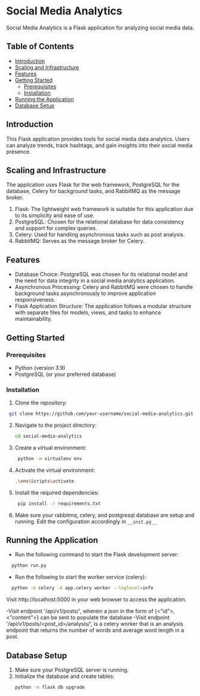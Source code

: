 # Social Media Analytics

Social Media Analytics is a Flask application for analyzing social media data.

## Table of Contents

- [Introduction](#introduction)
- [Scaling and Infrastructure](#Scaling-and-Infrastructure)
- [Features](#features)
- [Getting Started](#getting-started)
  - [Prerequisites](#prerequisites)
  - [Installation](#installation)
- [Running the Application](#running-the-application)
- [Database Setup](#database-setup)

## Introduction

This Flask application provides tools for social media data analytics. Users can analyze trends, track hashtags, and gain insights into their social media presence.

## Scaling and Infrastructure

The application uses Flask for the web framework, PostgreSQL for the database, Celery for background tasks, and RabbitMQ as the message broker.

1. Flask: The lightweight web framework is suitable for this application due to its simplicity and ease of use.
2. PostgreSQL: Chosen for the relational database for data consistency and support for complex queries.
3. Celery: Used for handling asynchronous tasks such as post analysis.
4. RabbitMQ: Serves as the message broker for Celery.

## Features

- Database Choice: PostgreSQL was chosen for its relational model and the need for data integrity in a social media analytics application.
- Asynchronous Processing: Celery and RabbitMQ were chosen to handle background tasks asynchronously to improve application responsiveness.
- Flask Application Structure: The application follows a modular structure with separate files for models, views, and tasks to enhance maintainability.

## Getting Started

### Prerequisites

- Python (version 3.9)
- PostgreSQL (or your preferred database)

### Installation

1. Clone the repository:

  ```bash
   git clone https://github.com/your-username/social-media-analytics.git
  ```
2. Navigate to the project directory:
   ```bash
   cd social-media-analytics
   ```
3. Create a virtual environment:
   ```bash
    python -m virtualenv env
   ```
4. Activate the virtual environment:
    ```bash
    .\env\Scripts\activate
   ```
5. Install the required dependencies:
   ```bash
    pip install -r requirements.txt
   ```
6. Make sure your rabbitmq, celery, and postgresql database are setup and running. Edit the configuration accordingly in ```__init.py__```

## Running the Application

- Run the following command to start the Flask development server:
```bash
  python run.py
```
- Run the following to start the worker service (celery):
```bash
  python -m celery -A app.celery worker --loglevel=info
```
Visit http://localhost:5000 in your web browser to access the application.

-Visit endpoint '/api/v1/posts/', wherein a json in the form of {<"id">, <"content">} can be sent to populate the database
-Visit endpoint '/api/v1/posts/<post_id>/analysis/', is a celery worker that is an analysis endpoint that returns
  the number of words and average word length in a post.

##  Database Setup
1. Make sure your PostgreSQL server is running.
2. Initialize the database and create tables:
   ```bash
   python -m flask db upgrade
   ```
